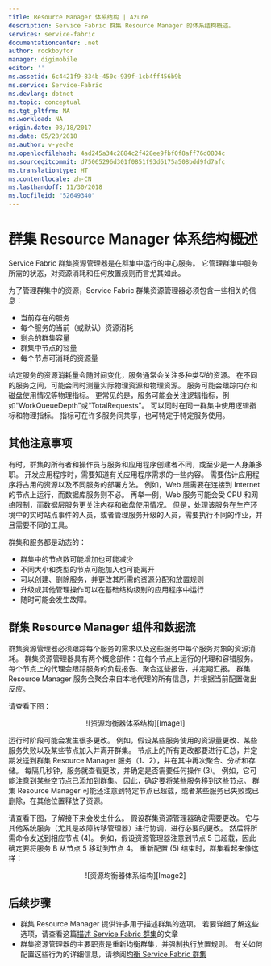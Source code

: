 ```yaml
---
title: Resource Manager 体系结构 | Azure
description: Service Fabric 群集 Resource Manager 的体系结构概述。
services: service-fabric
documentationcenter: .net
author: rockboyfor
manager: digimobile
editor: ''
ms.assetid: 6c4421f9-834b-450c-939f-1cb4ff456b9b
ms.service: Service-Fabric
ms.devlang: dotnet
ms.topic: conceptual
ms.tgt_pltfrm: NA
ms.workload: NA
origin.date: 08/18/2017
ms.date: 05/28/2018
ms.author: v-yeche
ms.openlocfilehash: 4ad245a34c2884c2f428ee9fbf0f8aff76d0804c
ms.sourcegitcommit: d75065296d301f0851f93d6175a508bdd9fd7afc
ms.translationtype: HT
ms.contentlocale: zh-CN
ms.lasthandoff: 11/30/2018
ms.locfileid: "52649340"
---
```

# <a name="cluster-resource-manager-architecture-overview"></a>群集 Resource Manager 体系结构概述
Service Fabric 群集资源管理器是在群集中运行的中心服务。 它管理群集中服务所需的状态，对资源消耗和任何放置规则而言尤其如此。 

为了管理群集中的资源，Service Fabric 群集资源管理器必须包含一些相关的信息：

- 当前存在的服务
- 每个服务的当前（或默认）资源消耗 
- 剩余的群集容量 
- 群集中节点的容量 
- 每个节点可消耗的资源量

给定服务的资源消耗量会随时间变化，服务通常会关注多种类型的资源。 在不同的服务之间，可能会同时测量实际物理资源和物理资源。 服务可能会跟踪内存和磁盘使用情况等物理指标。 更常见的是，服务可能会关注逻辑指标，例如“WorkQueueDepth”或“TotalRequests”。 可以同时在同一群集中使用逻辑指标和物理指标。 指标可在许多服务间共享，也可特定于特定服务使用。

## <a name="other-considerations"></a>其他注意事项
有时，群集的所有者和操作员与服务和应用程序创建者不同，或至少是一人身兼多职。 开发应用程序时，需要知道有关应用程序需求的一些内容。 需要估计应用程序将占用的资源以及不同服务的部署方法。 例如，Web 层需要在连接到 Internet 的节点上运行，而数据库服务则不必。 再举一例，Web 服务可能会受 CPU 和网络限制，而数据层服务更关注内存和磁盘使用情况。 但是，处理该服务在生产环境中的实时站点事件的人员，或者管理服务升级的人员，需要执行不同的作业，并且需要不同的工具。 

群集和服务都是动态的：

- 群集中的节点数可能增加也可能减少
- 不同大小和类型的节点可能加入也可能离开
- 可以创建、删除服务，并更改其所需的资源分配和放置规则
- 升级或其他管理操作可以在基础结构级别的应用程序中运行
- 随时可能会发生故障。

## <a name="cluster-resource-manager-components-and-data-flow"></a>群集 Resource Manager 组件和数据流
群集资源管理器必须跟踪每个服务的需求以及这些服务中每个服务对象的资源消耗。 群集资源管理器具有两个概念部件：在每个节点上运行的代理和容错服务。 每个节点上的代理会跟踪服务的负载报告、聚合这些报告，并定期汇报。 群集 Resource Manager 服务会聚合来自本地代理的所有信息，并根据当前配置做出反应。

请查看下图：

<center>
![资源均衡器体系结构][Image1]
</center>

运行时阶段可能会发生很多更改。 例如，假设某些服务使用的资源量更改、某些服务失败以及某些节点加入并离开群集。 节点上的所有更改都要进行汇总，并定期发送到群集 Resource Manager 服务（1、2），并在其中再次聚合、分析和存储。 每隔几秒钟，服务就查看更改，并确定是否需要任何操作 (3)。 例如，它可能注意到某些空节点已添加到群集。 因此，确定要将某些服务移到这些节点。 群集 Resource Manager 可能还注意到特定节点已超载，或者某些服务已失败或已删除，在其他位置释放了资源。

请查看下图，了解接下来会发生什么。 假设群集资源管理器确定需要更改。 它与其他系统服务（尤其是故障转移管理器）进行协调，进行必要的更改。 然后将所需命令发送到相应节点 (4)。 例如，假设资源管理器注意到节点 5 已超载，因此确定要将服务 B 从节点 5 移动到节点 4。 重新配置 (5) 结束时，群集看起来像这样：

<center>
![资源均衡器体系结构][Image2]
</center>

## <a name="next-steps"></a>后续步骤
- 群集 Resource Manager 提供许多用于描述群集的选项。 若要详细了解这些选项，请查看这篇[描述 Service Fabric 群集](./service-fabric-cluster-resource-manager-cluster-description.md)的文章
- 群集资源管理器的主要职责是重新均衡群集，并强制执行放置规则。 有关如何配置这些行为的详细信息，请参阅[均衡 Service Fabric 群集](./service-fabric-cluster-resource-manager-balancing.md)

[Image1]:./media/service-fabric-cluster-resource-manager-architecture/Service-Fabric-Resource-Manager-Architecture-Activity-1.png
[Image2]:./media/service-fabric-cluster-resource-manager-architecture/Service-Fabric-Resource-Manager-Architecture-Activity-2.png

<!--Update_Description: update meta properties -->